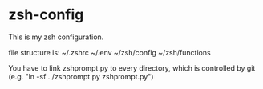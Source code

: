 # zsh-config

This is my zsh configuration.

file structure is: ~/.zshrc ~/.env ~/zsh/config ~/zsh/functions

You have to link zshprompt.py to every directory, which is controlled by git (e.g. "ln -sf ../zshprompt.py zshprompt.py")
